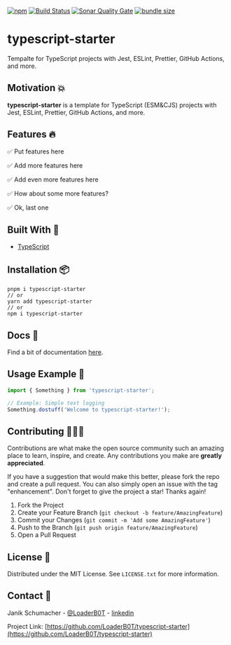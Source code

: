 [![npm](https://img.shields.io/npm/v/typescript-starter?color=%2300d26a&style=for-the-badge)](https://www.npmjs.com/package/typescript-starter)
[![Build Status](https://img.shields.io/github/actions/workflow/status/LoaderB0T/typescript-starter/build.yml?branch=main&style=for-the-badge)](https://github.com/LoaderB0T/typescript-starter/actions/workflows/build.yml)
[![Sonar Quality Gate](https://img.shields.io/sonar/quality_gate/LoaderB0T_typescript-starter?server=https%3A%2F%2Fsonarcloud.io&style=for-the-badge)](https://sonarcloud.io/summary/new_code?id=LoaderB0T_typescript-starter)
[![bundle size](https://img.shields.io/bundlephobia/minzip/typescript-starter?color=%23FF006F&label=Bundle%20Size&style=for-the-badge)](https://bundlephobia.com/package/typescript-starter)

# typescript-starter

Tempalte for TypeScript projects with Jest, ESLint, Prettier, GitHub Actions, and more.

## Motivation 💥

**typescript-starter** is a template for TypeScript (ESM&CJS) projects with Jest, ESLint, Prettier, GitHub Actions, and more.

## Features 🔥

✅ Put features here

✅ Add more features here

✅ Add even more features here

✅ How about some more features?

✅ Ok, last one

## Built With 🔧

- [TypeScript](https://www.typescriptlang.org/)

## Installation 📦

```console
pnpm i typescript-starter
// or
yarn add typescript-starter
// or
npm i typescript-starter
```

## Docs 📃

Find a bit of documentation [here](https://github.com/LoaderB0T/typescript-starter/blob/main/DOCS.md).

## Usage Example 🚀

```typescript
import { Something } from 'typescript-starter';
```

```typescript
// Example: Simple text logging
Something.dostuff('Welcome to typescript-starter!');
```

## Contributing 🧑🏻‍💻

Contributions are what make the open source community such an amazing place to learn, inspire, and create. Any contributions you make are **greatly appreciated**.

If you have a suggestion that would make this better, please fork the repo and create a pull request. You can also simply open an issue with the tag "enhancement".
Don't forget to give the project a star! Thanks again!

1. Fork the Project
2. Create your Feature Branch (`git checkout -b feature/AmazingFeature`)
3. Commit your Changes (`git commit -m 'Add some AmazingFeature'`)
4. Push to the Branch (`git push origin feature/AmazingFeature`)
5. Open a Pull Request

## License 🔑

Distributed under the MIT License. See `LICENSE.txt` for more information.

## Contact 📧

Janik Schumacher - [@LoaderB0T](https://twitter.com/LoaderB0T) - [linkedin](https://www.linkedin.com/in/janikschumacher/)

Project Link: [https://github.com/LoaderB0T/typescript-starter](https://github.com/LoaderB0T/typescript-starter)
